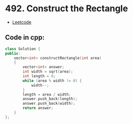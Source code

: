 # 492. Construct the Rectangle
- [Leetcode](https://leetcode.com/problems/construct-the-rectangle/description/)
## Code in cpp:
```cpp
class Solution {
public:
    vector<int> constructRectangle(int area)
    {
        vector<int> answer;
        int width = sqrt(area);
        int length = 0;
        while (area % width != 0) {
            width--;
        }        
        length = area / width;
        answer.push_back(length);
        answer.push_back(width);
        return answer;
    }
};
```
